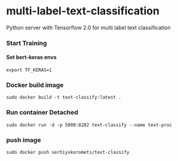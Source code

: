# multi-label-text-classification
Python server with Tensorflow 2.0 for multi label text classification

### Start Training
#### Set bert-keras envs
``export TF_KERAS=1``

### Docker build image
``sudo docker build -t text-classify:latest .``

### Run container Detached

``sudo docker run -d -p 5000:8282 text-classify --name text-proc``


### push image
``sudo docker push serhiyskoromets/text-classify``
